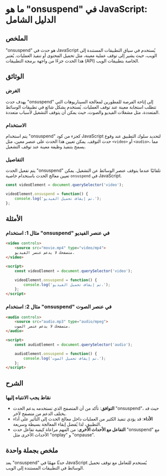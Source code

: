 <!--
Meta Description: # ما هو "onsuspend" في JavaScript: الدليل الشامل ## الملخص "onsuspend" هو حدث في JavaScript يُستخدم في سياق التطبيقات المستندة إلى الويب، حيث يشير إلى...
Meta Keywords: onsuspend, javascript, الحدث, عنصر, video
-->

# ما هو "onsuspend" في JavaScript: الدليل الشامل

## الملخص
"onsuspend" هو حدث في JavaScript يُستخدم في سياق التطبيقات المستندة إلى الويب، حيث يشير إلى توقف عملية معينة، مثل تحميل المحتوى أو تنفيذ العمليات. يُعتبر هذا الحدث جزءًا من واجهة برمجة التطبيقات (API) الخاصة بتطبيقات الويب.

## الوثائق
### الغرض
يهدف حدث "onsuspend" إلى إتاحة الفرصة للمطورين لمعالجة السيناريوهات التي تتطلب استجابة معينة عند توقف العمليات. يُستخدم بشكل شائع في تطبيقات الوسائط المتعددة، مثل مشغلات الفيديو والصوت، حيث يمكن أن يتوقف التشغيل لأسباب متعددة.

### الاستخدام
يتم استخدام "onsuspend" كجزء من كود JavaScript لتحديد سلوك التطبيق عند وقوع حدث التوقف. يمكن تعيين هذا الحدث على عنصر معين، مثل `<video>` أو `<audio>`، مما يسمح بتنفيذ وظيفة معينة عند توقف التشغيل.

### التفاصيل
يتم تفعيل الحدث "onsuspend" تلقائيًا عندما يتوقف عنصر الوسائط عن التشغيل. يمكن تعيين معالج الحدث باستخدام خاصية `onsuspend` في JavaScript.

```javascript
const videoElement = document.querySelector('video');

videoElement.onsuspend = function() {
    console.log('تم إيقاف تحميل الفيديو.');
};
```

## الأمثلة
### مثال 1: استخدام "onsuspend" في عنصر الفيديو
```html
<video controls>
    <source src="movie.mp4" type="video/mp4">
    متصفحك لا يدعم عنصر الفيديو.
</video>

<script>
    const videoElement = document.querySelector('video');

    videoElement.onsuspend = function() {
        console.log('تم إيقاف تحميل الفيديو.');
    };
</script>
```

### مثال 2: استخدام "onsuspend" في عنصر الصوت
```html
<audio controls>
    <source src="audio.mp3" type="audio/mpeg">
    متصفحك لا يدعم عنصر الصوت.
</audio>

<script>
    const audioElement = document.querySelector('audio');

    audioElement.onsuspend = function() {
        console.log('تم إيقاف تحميل الصوت.');
    };
</script>
```

## الشرح
### نقاط يجب الانتباه إليها
- **التوافق**: تأكد من أن المتصفح الذي تستخدمه يدعم الحدث "onsuspend"، حيث قد يختلف الدعم من متصفح لآخر.
- **الأداء**: قد يؤدي تنفيذ الكثير من العمليات داخل معالج الحدث إلى التأثير على أداء التطبيق، لذا يُفضل إبقاء المعالجة بسيطة وسريعة.
- **التفاعل مع الأحداث الأخرى**: من المهم مراعاة كيفية تفاعل حدث "onsuspend" مع الأحداث الأخرى مثل "onplay" و "onpause".

## ملخص بجملة واحدة
يعد "onsuspend" حدثًا مهمًا في JavaScript يُستخدم للتعامل مع توقف تحميل الوسائط في التطبيقات المستندة إلى الويب.
